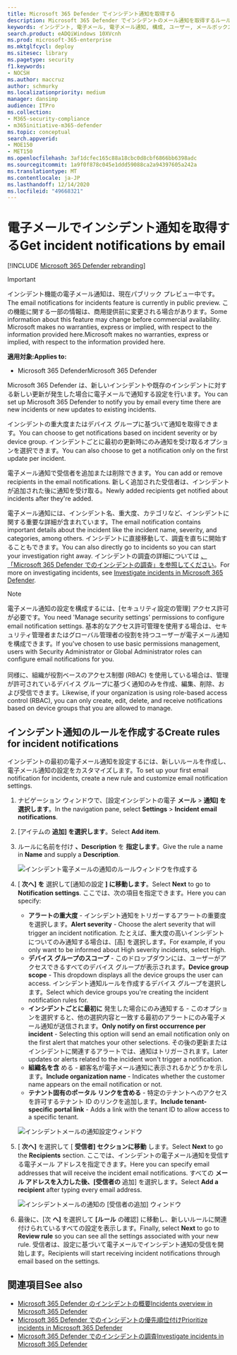 ```yaml
---
title: Microsoft 365 Defender でインシデント通知を取得する
description: Microsoft 365 Defender でインシデントのメール通知を取得するルールを作成する方法について説明します。
keywords: インシデント, 電子メール, 電子メール通知, 構成, ユーザー, メールボックス, 電子メール, インシデント
search.product: eADQiWindows 10XVcnh
ms.prod: microsoft-365-enterprise
ms.mktglfcycl: deploy
ms.sitesec: library
ms.pagetype: security
f1.keywords:
- NOCSH
ms.author: maccruz
author: schmurky
ms.localizationpriority: medium
manager: dansimp
audience: ITPro
ms.collection:
- M365-security-compliance
- m365initiative-m365-defender
ms.topic: conceptual
search.appverid:
- MOE150
- MET150
ms.openlocfilehash: 3af1dcfec165c88a18cbc0d8cbf6866bb6398adc
ms.sourcegitcommit: 1a9f0f878c045e1ddd59088ca2a94397605a242a
ms.translationtype: MT
ms.contentlocale: ja-JP
ms.lasthandoff: 12/14/2020
ms.locfileid: "49668321"
---
```

# <a name="get-incident-notifications-by-email"></a><span data-ttu-id="45d25-104">電子メールでインシデント通知を取得する</span><span class="sxs-lookup"><span data-stu-id="45d25-104">Get incident notifications by email</span></span>

[!INCLUDE [Microsoft 365 Defender rebranding](../includes/microsoft-defender.md)]

>[!IMPORTANT]
> <span data-ttu-id="45d25-105">インシデント機能の電子メール通知は、現在パブリック プレビュー中です。</span><span class="sxs-lookup"><span data-stu-id="45d25-105">The email notifications for incidents feature is currently in public preview.</span></span> <span data-ttu-id="45d25-106">この機能に関する一部の情報は、商用提供前に変更される場合があります。</span><span class="sxs-lookup"><span data-stu-id="45d25-106">Some information about this feature may change before commercial availability.</span></span> <span data-ttu-id="45d25-107">Microsoft makes no warranties, express or implied, with respect to the information provided here.</span><span class="sxs-lookup"><span data-stu-id="45d25-107">Microsoft makes no warranties, express or implied, with respect to the information provided here.</span></span>

<span data-ttu-id="45d25-108">**適用対象:**</span><span class="sxs-lookup"><span data-stu-id="45d25-108">**Applies to:**</span></span>
- <span data-ttu-id="45d25-109">Microsoft 365 Defender</span><span class="sxs-lookup"><span data-stu-id="45d25-109">Microsoft 365 Defender</span></span>

<span data-ttu-id="45d25-110">Microsoft 365 Defender は、新しいインシデントや既存のインシデントに対する新しい更新が発生した場合に電子メールで通知する設定を行います。</span><span class="sxs-lookup"><span data-stu-id="45d25-110">You can set up Microsoft 365 Defender to notify you by email every time there are new incidents or new updates to existing incidents.</span></span> 

<span data-ttu-id="45d25-111">インシデントの重大度またはデバイス グループに基づいて通知を取得できます。</span><span class="sxs-lookup"><span data-stu-id="45d25-111">You can choose to get notifications based on incident severity or by device group.</span></span> <span data-ttu-id="45d25-112">インシデントごとに最初の更新時にのみ通知を受け取るオプションを選択できます。</span><span class="sxs-lookup"><span data-stu-id="45d25-112">You can also choose to get a notification only on the first update per incident.</span></span>

<span data-ttu-id="45d25-113">電子メール通知で受信者を追加または削除できます。</span><span class="sxs-lookup"><span data-stu-id="45d25-113">You can add or remove recipients in the email notifications.</span></span> <span data-ttu-id="45d25-114">新しく追加された受信者は、インシデントが追加された後に通知を受け取る。</span><span class="sxs-lookup"><span data-stu-id="45d25-114">Newly added recipients get notified about incidents after they're added.</span></span> 

<span data-ttu-id="45d25-115">電子メール通知には、インシデント名、重大度、カテゴリなど、インシデントに関する重要な詳細が含まれています。</span><span class="sxs-lookup"><span data-stu-id="45d25-115">The email notification contains important details about the incident like the incident name, severity, and categories, among others.</span></span> <span data-ttu-id="45d25-116">インシデントに直接移動して、調査を直ちに開始することもできます。</span><span class="sxs-lookup"><span data-stu-id="45d25-116">You can also directly go to incidents so you can start your investigation right away.</span></span> <span data-ttu-id="45d25-117">インシデントの調査の詳細については [、「Microsoft 365 Defender でのインシデントの調査」を参照してください](https://docs.microsoft.com/microsoft-365/security/mtp/investigate-incidents)。</span><span class="sxs-lookup"><span data-stu-id="45d25-117">For more on investigating incidents, see [Investigate incidents in Microsoft 365 Defender](https://docs.microsoft.com/microsoft-365/security/mtp/investigate-incidents).</span></span>

>[!NOTE]
><span data-ttu-id="45d25-118">電子メール通知の設定を構成するには、[セキュリティ設定の管理] アクセス許可が必要です。</span><span class="sxs-lookup"><span data-stu-id="45d25-118">You need 'Manage security settings' permissions to configure email notification settings.</span></span> <span data-ttu-id="45d25-119">基本的なアクセス許可管理を使用する場合は、セキュリティ管理者またはグローバル管理者の役割を持つユーザーが電子メール通知を構成できます。</span><span class="sxs-lookup"><span data-stu-id="45d25-119">If you've chosen to use basic permissions management, users with Security Administrator or Global Administrator roles can configure email notifications for you.</span></span> <br> <br>
<span data-ttu-id="45d25-120">同様に、組織が役割ベースのアクセス制御 (RBAC) を使用している場合は、管理が許可されているデバイス グループに基づく通知のみを作成、編集、削除、および受信できます。</span><span class="sxs-lookup"><span data-stu-id="45d25-120">Likewise, if your organization is using role-based access control (RBAC), you can only create, edit, delete, and receive notifications based on device groups that you are allowed to manage.</span></span>

## <a name="create-rules-for-incident-notifications"></a><span data-ttu-id="45d25-121">インシデント通知のルールを作成する</span><span class="sxs-lookup"><span data-stu-id="45d25-121">Create rules for incident notifications</span></span>

<span data-ttu-id="45d25-122">インシデントの最初の電子メール通知を設定するには、新しいルールを作成し、電子メール通知の設定をカスタマイズします。</span><span class="sxs-lookup"><span data-stu-id="45d25-122">To set up your first email notification for incidents, create a new rule and customize email notification settings.</span></span>

1. <span data-ttu-id="45d25-123">ナビゲーション ウィンドウで、[設定インシデントの電子 **メール**  >  **通知] を選択します**。</span><span class="sxs-lookup"><span data-stu-id="45d25-123">In the navigation pane, select **Settings** > **Incident email notifications**.</span></span>
2. <span data-ttu-id="45d25-124">[アイテムの **追加] を選択します**。</span><span class="sxs-lookup"><span data-stu-id="45d25-124">Select **Add item**.</span></span>
3. <span data-ttu-id="45d25-125">ルールに名前を付け **、Description** を **指定します**。</span><span class="sxs-lookup"><span data-stu-id="45d25-125">Give the rule a name in **Name** and supply a **Description**.</span></span>

    ![インシデント電子メールの通知のルールウィンドウを作成する](../../media/incidentemailnotif1.png) 
4. <span data-ttu-id="45d25-127">[ **次へ] を** 選択して[通知の設定 **] に移動します**。</span><span class="sxs-lookup"><span data-stu-id="45d25-127">Select **Next** to go to **Notification settings**.</span></span> <span data-ttu-id="45d25-128">ここでは、次の項目を指定できます。</span><span class="sxs-lookup"><span data-stu-id="45d25-128">Here you can specify:</span></span>
    - <span data-ttu-id="45d25-129">**アラートの重大度** - インシデント通知をトリガーするアラートの重要度を選択します。</span><span class="sxs-lookup"><span data-stu-id="45d25-129">**Alert severity** - Choose the alert severity that will trigger an incident notification.</span></span> <span data-ttu-id="45d25-130">たとえば、重大度の高いインシデントについてのみ通知する場合は、[高] を選択します。</span><span class="sxs-lookup"><span data-stu-id="45d25-130">For example, if you only want to be informed about High severity incidents, select High.</span></span>
    - <span data-ttu-id="45d25-131">**デバイス グループのスコープ** - このドロップダウンには、ユーザーがアクセスできるすべてのデバイス グループが表示されます。</span><span class="sxs-lookup"><span data-stu-id="45d25-131">**Device group scope** - This dropdown displays all the device groups the user can access.</span></span> <span data-ttu-id="45d25-132">インシデント通知ルールを作成するデバイス グループを選択します。</span><span class="sxs-lookup"><span data-stu-id="45d25-132">Select which device groups you're creating the incident notification rules for.</span></span>
    - <span data-ttu-id="45d25-133">**インシデントごとに最初に** 発生した場合にのみ通知する - このオプションを選択すると、他の選択内容と一致する最初のアラートにのみ電子メール通知が送信されます。</span><span class="sxs-lookup"><span data-stu-id="45d25-133">**Only notify on first occurrence per incident** - Selecting this option will send an email notification only on the first alert that matches your other selections.</span></span> <span data-ttu-id="45d25-134">その後の更新またはインシデントに関連するアラートでは、通知はトリガーされます。</span><span class="sxs-lookup"><span data-stu-id="45d25-134">Later updates or alerts related to the incident won't trigger a notification.</span></span>
    - <span data-ttu-id="45d25-135">**組織名を含** める - 顧客名が電子メール通知に表示されるかどうかを示します。</span><span class="sxs-lookup"><span data-stu-id="45d25-135">**Include organization name** - Indicates whether the customer name appears on the email notification or not.</span></span>
    - <span data-ttu-id="45d25-136">**テナント固有のポータル リンクを含める** - 特定のテナントへのアクセスを許可するテナント ID のリンクを追加します。</span><span class="sxs-lookup"><span data-stu-id="45d25-136">**Include tenant-specific portal link** -  Adds a link with the tenant ID to allow access to a specific tenant.</span></span>
    
    ![インシデントメールの通知設定ウィンドウ](../../media/incidentemailnotif2.png)
5. <span data-ttu-id="45d25-138">[ **次へ]** を選択して [ **受信者] セクションに移動** します。</span><span class="sxs-lookup"><span data-stu-id="45d25-138">Select **Next** to go the **Recipients** section.</span></span> <span data-ttu-id="45d25-139">ここでは、インシデントの電子メール通知を受信する電子メール アドレスを指定できます。</span><span class="sxs-lookup"><span data-stu-id="45d25-139">Here you can specify email addresses that will receive the incident email notifications.</span></span> <span data-ttu-id="45d25-140">すべての **メール アドレスを入力した後、[受信者の** 追加] を選択します。</span><span class="sxs-lookup"><span data-stu-id="45d25-140">Select **Add a recipient** after typing every email address.</span></span>

    ![インシデントメールの通知の [受信者の追加] ウィンドウ](../../media/incidentemailnotif3.png) 

6. <span data-ttu-id="45d25-142">最後に、[次 **へ]** を選択して **[ルール** の確認] に移動し、新しいルールに関連付けられているすべての設定を表示します。</span><span class="sxs-lookup"><span data-stu-id="45d25-142">Finally, select **Next** to go to **Review rule** so you can see all the settings associated with your new rule.</span></span> <span data-ttu-id="45d25-143">受信者は、設定に基づいて電子メールでインシデント通知の受信を開始します。</span><span class="sxs-lookup"><span data-stu-id="45d25-143">Recipients will start receiving incident notifications through email based on the settings.</span></span>

## <a name="see-also"></a><span data-ttu-id="45d25-144">関連項目</span><span class="sxs-lookup"><span data-stu-id="45d25-144">See also</span></span>
- [<span data-ttu-id="45d25-145">Microsoft 365 Defender のインシデントの概要</span><span class="sxs-lookup"><span data-stu-id="45d25-145">Incidents overview in Microsoft 365 Defender</span></span>](https://docs.microsoft.com/microsoft-365/security/mtp/incidents-overview)
- [<span data-ttu-id="45d25-146">Microsoft 365 Defender でのインシデントの優先順位付け</span><span class="sxs-lookup"><span data-stu-id="45d25-146">Prioritize incidents in Microsoft 365 Defender</span></span>](https://docs.microsoft.com/microsoft-365/security/mtp/incident-queue)
- [<span data-ttu-id="45d25-147">Microsoft 365 Defender でのインシデントの調査</span><span class="sxs-lookup"><span data-stu-id="45d25-147">Investigate incidents in Microsoft 365 Defender</span></span>](https://docs.microsoft.com/microsoft-365/security/mtp/investigate-incidents)

